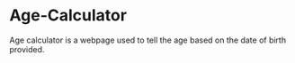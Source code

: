 # Age-Calculator
Age calculator is a webpage used to tell the age based on the date of birth provided.
